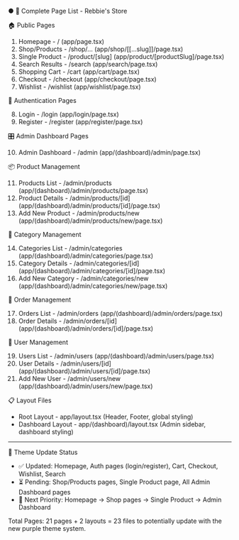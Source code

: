 ● 📄 Complete Page List - Rebbie's Store

  🏠 Public Pages

  1. Homepage - / (app/page.tsx)
  2. Shop/Products - /shop/... (app/shop/[[...slug]]/page.tsx)
  3. Single Product - /product/[slug] (app/product/[productSlug]/page.tsx)
  4. Search Results - /search (app/search/page.tsx)
  5. Shopping Cart - /cart (app/cart/page.tsx)
  6. Checkout - /checkout (app/checkout/page.tsx)
  7. Wishlist - /wishlist (app/wishlist/page.tsx)

  🔐 Authentication Pages

  8. Login - /login (app/login/page.tsx)
  9. Register - /register (app/register/page.tsx)

  🎛️ Admin Dashboard Pages

  10. Admin Dashboard - /admin (app/(dashboard)/admin/page.tsx)

  📦 Product Management

  11. Products List - /admin/products (app/(dashboard)/admin/products/page.tsx)
  12. Product Details - /admin/products/[id] (app/(dashboard)/admin/products/[id]/page.tsx)
  13. Add New Product - /admin/products/new (app/(dashboard)/admin/products/new/page.tsx)

  📂 Category Management

  14. Categories List - /admin/categories (app/(dashboard)/admin/categories/page.tsx)
  15. Category Details - /admin/categories/[id] (app/(dashboard)/admin/categories/[id]/page.tsx)
  16. Add New Category - /admin/categories/new (app/(dashboard)/admin/categories/new/page.tsx)

  🛒 Order Management

  17. Orders List - /admin/orders (app/(dashboard)/admin/orders/page.tsx)
  18. Order Details - /admin/orders/[id] (app/(dashboard)/admin/orders/[id]/page.tsx)

  👥 User Management

  19. Users List - /admin/users (app/(dashboard)/admin/users/page.tsx)
  20. User Details - /admin/users/[id] (app/(dashboard)/admin/users/[id]/page.tsx)
  21. Add New User - /admin/users/new (app/(dashboard)/admin/users/new/page.tsx)

  📋 Layout Files

  - Root Layout - app/layout.tsx (Header, Footer, global styling)
  - Dashboard Layout - app/(dashboard)/layout.tsx (Admin sidebar, dashboard styling)

  ---
  🎨 Theme Update Status

  - ✅ Updated: Homepage, Auth pages (login/register), Cart, Checkout, Wishlist, Search
  - ⏳ Pending: Shop/Products pages, Single Product page, All Admin Dashboard pages
  - 🎯 Next Priority: Homepage → Shop pages → Single Product → Admin Dashboard

  Total Pages: 21 pages + 2 layouts = 23 files to potentially update with the new purple theme system.